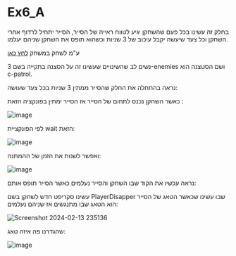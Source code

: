# Ex6_A

בחלק זה עשינו בכל פעם שהשחקן יגיע לטווח ראייה של הסייר, הסייר יתחיל לרדוף אחרי השחקן וכל צעד שיעשה יקבל עיכוב של 3 שניות וכשהוא תופס את השחקן שניהם יעלמו.

ע"מ לשחק במשחק [לחץ כאן](https://m-h-a.itch.io/ex6-a)

נשים לב שהשינויים שעשינו זה על הסצנה בתקייה בשם 3-enemies ושם הסטצנה הוא c-patrol.

נראה בהתחלה את החלק שהסייר ממתין 3 שניות בכל צעד שעושה:

כאשר השחקן נכנס לתחום של הסייר אז הסייר ימתין בפונקציה הזאת : 

![image](https://github.com/MHA-FinalProject/Ex6_A_Weekly/assets/118104946/482a4135-6362-48ad-b331-c71cf973692a)

לפי הפונקציית wait הזאת: 

![image](https://github.com/MHA-FinalProject/Ex6_A_Weekly/assets/118104946/cfb6725d-36cc-45b0-ba74-11630b5de00c)

ואפשר לשנות את הזמן של ההמתנה:

![image](https://github.com/MHA-FinalProject/Ex6_A_Weekly/assets/118104946/f2e4a159-9aad-423f-b875-bf5a25d34208)


נראה עכשיו את הקוד שבו השחקן והסייר נעלמים כאשר הסייר תופס אותם:

עשינו סקריפט חדש לשחקן בשם PlayerDisapper שבו עשינו שכאשר הטאג של הסייר הוא הטאג שבו מתנגשים אז שניהם נעלמים:

![Screenshot 2024-02-13 235136](https://github.com/MHA-FinalProject/Ex6_A_Weekly/assets/118104946/ffedb80b-02f8-4ca6-99d8-97b3a3928ffe)

שהגדרנו פה איזה טאג:

![image](https://github.com/MHA-FinalProject/Ex6_A_Weekly/assets/118104946/4b0cd873-7f2d-409b-87e6-262908876832)


